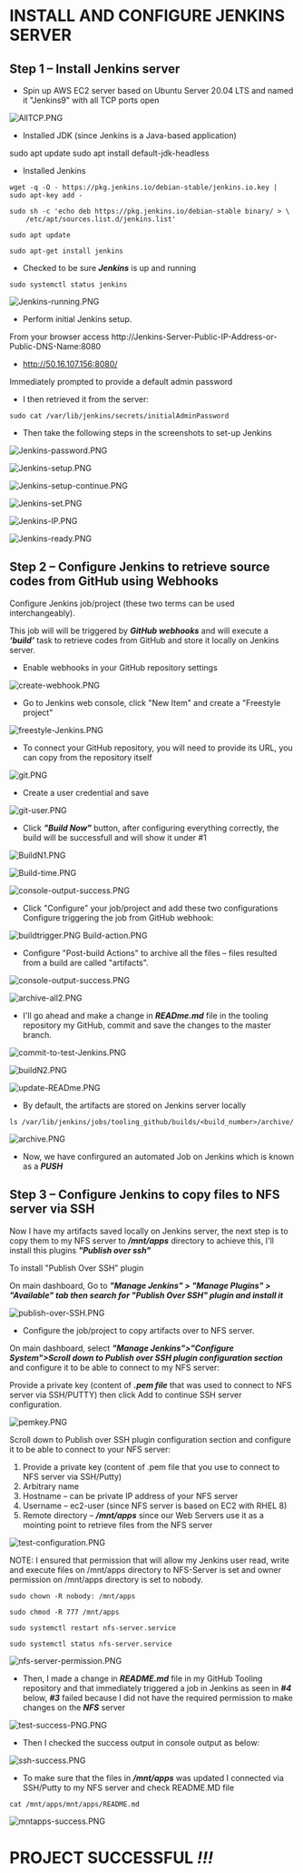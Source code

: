 # INSTALL AND CONFIGURE JENKINS SERVER

## Step 1 – Install Jenkins server


* Spin up AWS EC2 server based on Ubuntu Server 20.04 LTS and named it "Jenkins9" with all TCP ports open


![AllTCP.PNG](./images/AllTCP.PNG)


* Installed JDK (since Jenkins is a Java-based application)


sudo apt update
sudo apt install default-jdk-headless


* Installed Jenkins

```
wget -q -O - https://pkg.jenkins.io/debian-stable/jenkins.io.key | sudo apt-key add -

sudo sh -c 'echo deb https://pkg.jenkins.io/debian-stable binary/ > \
    /etc/apt/sources.list.d/jenkins.list'

sudo apt update

sudo apt-get install jenkins

```

* Checked to be sure ***Jenkins*** is up and running

`sudo systemctl status jenkins`


![Jenkins-running.PNG](./images/Jenkins-running.PNG)

* Perform initial Jenkins setup.

From your browser access http://Jenkins-Server-Public-IP-Address-or-Public-DNS-Name:8080


* http://50.16.107.156:8080/

Immediately prompted to provide a default admin password

* I then retrieved it from the server:

`sudo cat /var/lib/jenkins/secrets/initialAdminPassword`

* Then take the following steps in the screenshots to set-up Jenkins

![Jenkins-password.PNG](./images/Jenkins-password.PNG)


![Jenkins-setup.PNG](./images/Jenkins-setup.PNG)


![Jenkins-setup-continue.PNG](./images/Jenkins-setup-continue.PNG)


![Jenkins-set.PNG](./images/Jenkins-set.PNG)


![Jenkins-IP.PNG](./images/Jenkins-IP.PNG)


![Jenkins-ready.PNG](./images/Jenkins-ready.PNG)


## Step 2 – Configure Jenkins to retrieve source codes from GitHub using Webhooks

Configure Jenkins job/project (these two terms can be used interchangeably). 

This job will will be triggered by ***GitHub webhooks*** and will execute a ***‘build’*** task to retrieve codes from GitHub and store it locally on Jenkins server.

* Enable webhooks in your GitHub repository settings

![create-webhook.PNG](./images/create-webhook.PNG)


* Go to Jenkins web console, click "New Item" and create a "Freestyle project"

![freestyle-Jenkins.PNG](./images/freestyle-Jenkins.PNG)


* To connect your GitHub repository, you will need to provide its URL, you can copy from the repository itself

![git.PNG](./images/git.PNG)

* Create a user credential and save

![git-user.PNG](./images/git-user.PNG)


* Click ***"Build Now"*** button, after configuring everything correctly, the build will be successfull and will show it under #1


![BuildN1.PNG](./images/BuildN1.PNG)

![Build-time.PNG](./images/Build-time.PNG)


![console-output-success.PNG](./images/console-output-success.PNG)


* Click "Configure" your job/project and add these two configurations
Configure triggering the job from GitHub webhook:

![buildtrigger.PNG](./images/buildtrigger.PNG)
Build-action.PNG

* Configure "Post-build Actions" to archive all the files – files resulted from a build are called "artifacts".

![console-output-success.PNG](./images/archive-all.PNG)

![archive-all2.PNG](./images/archive-all2.PNG)


* I'll go ahead and make a change in ***READme.md*** file in the tooling repository my GitHub, commit and save the changes to the master branch.

![commit-to-test-Jenkins.PNG](./images/commit-to-test-Jenkins.PNG)


![buildN2.PNG](./images/buildN2.PNG)


![update-READme.PNG](./images/update-READme.PNG)

* By default, the artifacts are stored on Jenkins server locally


`ls /var/lib/jenkins/jobs/tooling_github/builds/<build_number>/archive/`

![archive.PNG](./images/archive.PNG)

* Now, we have confirgured an automated Job on Jenkins which is known as a ***PUSH***


## Step 3 – Configure Jenkins to copy files to NFS server via SSH

Now I have my artifacts saved locally on Jenkins server, the next step is to copy them to my NFS server to ***/mnt/apps*** directory to achieve this, I'll install this plugins ***"Publish over ssh"***

To install "Publish Over SSH" plugin

On main dashboard, Go to ***"Manage Jenkins" > "Manage Plugins" > "Available" tab then search for "Publish Over SSH" plugin and install it***


![publish-over-SSH.PNG](./images/publish-over-SSH.PNG)

* Configure the job/project to copy artifacts over to NFS server.

On main dashboard, select ***"Manage Jenkins">"Configure System">Scroll down to Publish over SSH plugin configuration section*** and configure it to be able to connect to my NFS server:

Provide a private key (content of ***.pem file*** that was used to connect to NFS server via SSH/PUTTY) then click Add to continue SSH server configuration.


![pemkey.PNG](./images/pemkey.PNG)



Scroll down to Publish over SSH plugin configuration section and configure it to be able to connect to your NFS server:

1. Provide a private key (content of .pem file that you use to connect to NFS server via SSH/Putty)
2. Arbitrary name
3. Hostname – can be private IP address of your NFS server
4. Username – ec2-user (since NFS server is based on EC2 with RHEL 8)
5. Remote directory – ***/mnt/apps*** since our Web Servers use it as a mointing point to retrieve files from the NFS server

![test-configuration.PNG](./images/test-configuration.PNG)


NOTE: I ensured that permission that will allow my Jenkins user read, write and execute files on /mnt/apps directory to NFS-Server is set and owner permission on /mnt/apps directory is set to nobody.

```
sudo chown -R nobody: /mnt/apps

sudo chmod -R 777 /mnt/apps

sudo systemctl restart nfs-server.service

sudo systemctl status nfs-server.service

```


![nfs-server-permission.PNG](./images/nfs-server-permission.PNG)


* Then, I made a change in ***README.md***  file in my GitHub Tooling repository and that immediately triggered a job in Jenkins as seen in ***#4*** below, ***#3*** failed because I did not have the required permission to make changes on the ***NFS*** server


![test-success-PNG.PNG](./images/test-success-PNG.PNG)

* Then I checked the success output in console output as below:


![ssh-success.PNG](./images/ssh-success.PNG)

* To make sure that the files in ***/mnt/apps*** was updated I connected via SSH/Putty to my NFS server and check README.MD file

`cat /mnt/apps/mnt/apps/README.md`


![mntapps-success.PNG](./images/mntapps-success.PNG)



# PROJECT SUCCESSFUL ***!!!***






